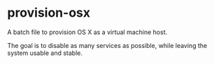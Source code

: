 provision-osx
=============

A batch file to provision OS X as a virtual machine host.

The goal is to disable as many services as possible, while leaving the system usable and stable.
